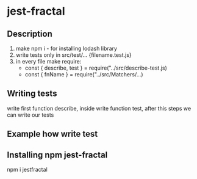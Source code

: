 # jest-fractal

## Description

1. make npm i - for installing lodash library
2. write tests only in src/test/... {filename.test.js}
3. in every file make require:
   - const { describe, test } = require("../src/describe-test.js)
   - const { fnName } = require("../src/Matchers/...)

## Writing tests

write first function describe, inside write function test, after this steps we can write our tests

## Example how write test


## Installing npm jest-fractal

npm i jestfractal
